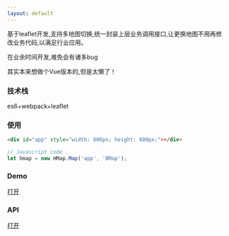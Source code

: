 ```yaml
---
layout: default
---
```


基于leaflet开发,支持多地图切换,统一封装上层业务调用接口,让更换地图不用再修改业务代码,以满足行业应用。

在业余时间开发,难免会有诸多bug

其实本来想做个Vue版本的,但是太懒了！

### 技术栈

es6+webpack+leaflet


### 使用

```html
<div id="app" style="width: 800px; height: 600px;"></div>
```
```js
// Javascript code .
let hmap = new HMap.Map('app', 'BMap');
```

### Demo

[打开]('/HMap/demo.html')

### API

[打开]('/HMap/api.md')